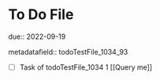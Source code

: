 # To Do File

due:: 2022-09-19

metadatafield:: todoTestFile_1034_93

- [ ] Task of todoTestFile_1034 1 [[Query me]]
